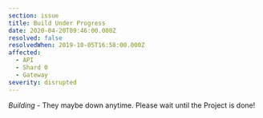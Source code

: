 ```yaml
---
section: issue
title: Build Under Progress
date: 2020-04-20T09:46:00.000Z
resolved: false
resolvedWhen: 2019-10-05T16:58:00.000Z
affected:
  - API
  - Shard 0
  - Gateway
severity: disrupted
---
```

*Building* - They maybe down anytime. Please wait until the Project is done!